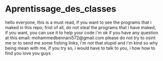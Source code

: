 # Aprentissage_des_classes

<div>
hello everyone,
this is a must read, if you want to see the programs that i maked in this repo;
        frist of all, do not steal the programs that i have maked,
        if you want, you can use it to help your code
        i'm ok if you have any question at this email: mohammedbennani572@gmail.com
        please do not try to osint me or to send me some fishing links, i'm not that stupid and i'm kind so why being mean with me, if you try so, i would have to talk to you, i how how to find you
love you guys
<div>